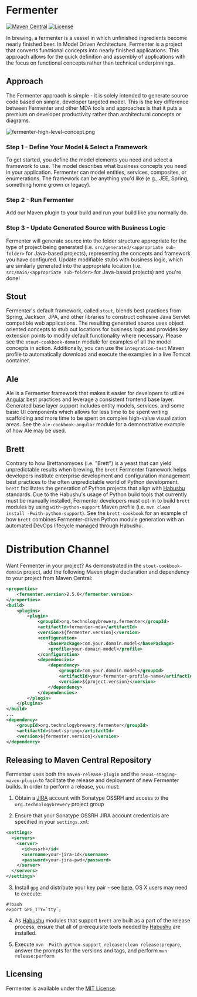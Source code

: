 # Fermenter #
[![Maven Central](https://img.shields.io/maven-central/v/org.technologybrewery.fermenter/root.svg)](https://search.maven.org/#search%7Cgav%7C1%7Cg%3A%22org.technologybrewery.fermenter%22%20AND%20a%3A%22root%22)
[![License](https://img.shields.io/github/license/mashape/apistatus.svg)](https://opensource.org/licenses/mit)

In brewing, a fermenter is a vessel in which unfinished ingredients become nearly finished beer. In Model Driven Architecture, Fermenter is a project that converts functional concepts into nearly finished applications. This approach allows for the quick definition and assembly of applications with the focus on functional concepts rather than technical underpinnings.

## Approach ##
The Fermenter approach is simple - it is solely intended to generate source code based on simple, developer targeted model. This is the key difference between Fermenter and other MDA tools and approaches is that it puts a premium on developer productivity rather than architectural concepts or diagrams.

![fermenter-high-level-concept.png](https://bitbucket.org/repo/rg8odx/images/2347847741-fermenter-high-level-concept.png)

### Step 1 - Define Your Model & Select a Framework ###
To get started, you define the model elements you need and select a framework to use. The model describes what business concepts you need in your application. Fermenter can model entities, services, composites, or enumerations. The framework can be anything you'd like (e.g., JEE, Spring, something home grown or legacy).

### Step 2 - Run Fermenter ###
Add our Maven plugin to your build and run your build like you normally do.

### Step 3 - Update Generated Source with Business Logic ###
Fermenter will generate source into the folder structure appropriate for the type of project being generated (i.e.  `src/generated/<appropriate sub-folder>` for Java-based projects), representing the concepts and framework you have configured.  Update modifiable stubs with business logic, which are similarly generated into the appropriate location (i.e. `src/main/<appropriate sub-folder>` for Java-based projects) and you're done!

## Stout ##
Fermenter's default framework, called `stout`, blends best practices from Spring, Jackson, JPA, and other libraries to construct cohesive Java Servlet compatible web applications.  The resulting generated source uses object oriented concepts to stub out locations for business logic and provides key extension points to modify default functionality where necessary.  Please see the `stout-cookbook-domain` module for examples of all the model concepts in action.  Additionally, you can use the `integration-test` Maven profile to automatically download and execute the examples in a live Tomcat container.

## Ale ##

Ale is a Fermenter framework that makes it easier for developers to utilize [Angular](https://angular.io/) best practices and leverage a consistent frontend base layer. Generated base layer support includes entity models, services, and some basic UI components which allows for less time to be spent writing scaffolding and more time to be spent on complex high-value visualization areas.  See the `ale-cookbook-angular` module for a demonstrative example of how Ale may be used.

## Brett ##

Contrary to how Brettanomyces (i.e. "Brett") is a yeast that can yield unpredictable results when brewing, the `brett` Fermenter framework helps developers institute enterprise development and configuration management best practices to the often unpredictable world of Python development.  `brett` facilitates the generation of Python projects that align with [Habushu](https://github.com/TechnologyBrewery/habushu/) standards.  Due to the Habushu's usage of Python build tools that currently must be manually installed, Fermenter developers must opt-in to build `brett` modules by using  `with-python-support` Maven profile (i.e. `mvn clean install -Pwith-python-support`). See the `brett-cookbook` for an example of how `brett` combines Fermenter-driven Python module generation with an automated DevOps lifecycle managed through Habushu.

# Distribution Channel

Want Fermenter in your project? As demonstrated in the `stout-cookbook-domain` project, add the following Maven plugin declaration and dependency to your project from Maven Central: 

```xml
<properties>
	<fermenter.version>2.5.0</fermenter.version>
</properties>
<build>
	<plugins>
		<plugin>
			<groupId>org.technologybrewery.fermenter</groupId>
			<artifactId>fermenter-mda</artifactId>
			<version>${fermenter.version}</version>
			<configuration>
				<basePackage>com.your.domain.model</basePackage>
				<profile>your-domain-model</profile>
			</configuration>
			<dependencies>
				<dependency>
					<groupId>com.your.domain.model</groupId>
					<artifactId>your-fermenter-profile-name</artifactId>						
					<version>${project.version}</version>
				</dependency>		
			</dependencies>
		</plugin>
	</plugins>
</build>
...
<dependency>
    <groupId>org.technologybrewery.fermenter</groupId>
    <artifactId>stout-spring</artifactId>
    <version>${fermenter.version}</version>
</dependency>
```

## Releasing to Maven Central Repository

Fermenter uses both the `maven-release-plugin` and the `nexus-staging-maven-plugin` to facilitate the release and deployment of new Fermenter builds. In order to perform a release, you must:

1. Obtain a [JIRA](https://issues.sonatype.org/secure/Dashboard.jspa) account with Sonatype OSSRH and access to the `org.technologybrewery` project group

2. Ensure that your Sonatype OSSRH JIRA account credentials are specified in your `settings.xml`:

```xml
<settings>
  <servers>
    <server>
      <id>ossrh</id>
      <username>your-jira-id</username>
      <password>your-jira-pwd</password>
    </server>
  </servers>
</settings>
```

3. Install `gpg` and distribute your key pair - see [here](http://central.sonatype.org/pages/working-with-pgp-signatures.html).  OS X users may need to execute:

```
#!bash
export GPG_TTY=`tty`;
```

4. As [Habushu](https://github.com/TechnologyBrewery/habushu/) modules that support `brett` are built as a part of the release process, ensure that all of prerequisite tools needed by [Habushu](https://github.com/TechnologyBrewery/habushu/) are installed.

5. Execute `mvn -Pwith-python-support release:clean release:prepare`, answer the prompts for the versions and tags, and perform `mvn release:perform`

## Licensing
Fermenter is available under the [MIT License](http://opensource.org/licenses/mit-license.php).
